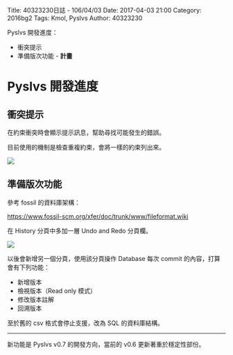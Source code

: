 Title: 40323230日誌 - 106/04/03
Date: 2017-04-03 21:00
Category: 2016bg2
Tags: Kmol, Pyslvs
Author: 40323230

Pyslvs 開發進度：

* 衝突提示
* 準備版次功能 - **計畫**

<!-- PELICAN_END_SUMMARY -->

Pyslvs 開發進度
===

衝突提示
---

在約束衝突時會顯示提示訊息，幫助尋找可能發生的錯誤。

目前使用的機制是檢查重複約束，會將一樣的約束列出來。

![](https://raw.githubusercontent.com/coursemdetw/project_site_files/gh-pages/files/2016spring/g2/Python_solvespace/0403_01.png)

準備版次功能
---

參考 fossil 的資料庫架構：

<https://www.fossil-scm.org/xfer/doc/trunk/www/fileformat.wiki>

在 History 分頁中多加一層 Undo and Redo 分頁欄。

![](https://raw.githubusercontent.com/coursemdetw/project_site_files/gh-pages/files/2016spring/g2/Python_solvespace/0403_02.png)

以後會新增另一個分頁，使用該分頁操作 Database 每次 commit 的內容，打算會有下列功能：

+ 新增版本
+ 檢視版本（Read only 模式）
+ 修改版本註解
+ 回溯版本

至於舊的 csv 格式會停止支援，改為 SQL 的資料庫結構。

---

新功能是 Pyslvs v0.7 的開發方向，當前的 v0.6 更新著重於穩定性部份。